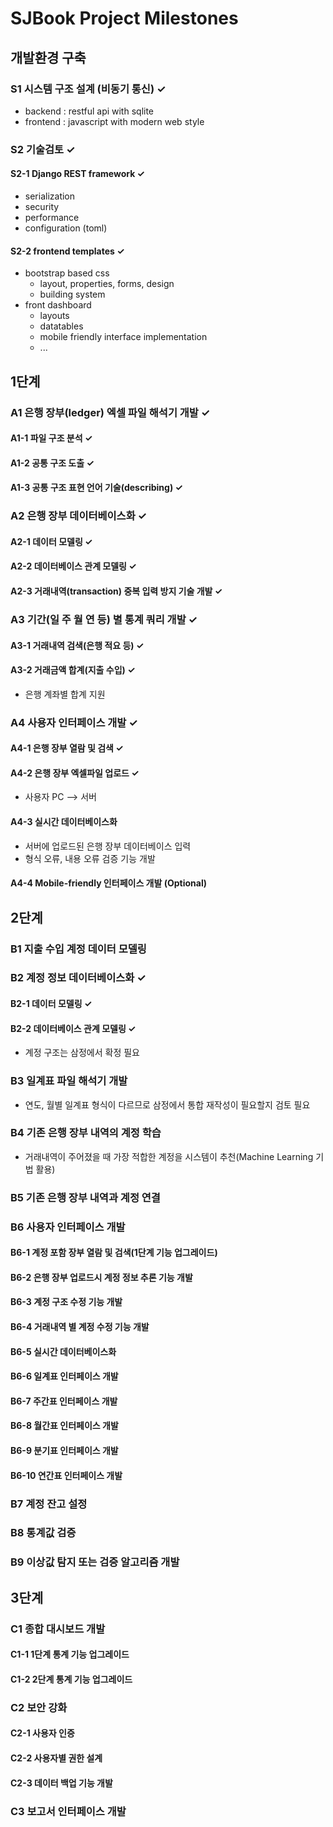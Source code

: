 # **SJBook** Project Milestones



## 개발환경 구축 

### S1 시스템 구조 설계 (비동기 통신) ✓

- backend : restful api with sqlite
- frontend : javascript with modern web style



### S2 기술검토 ✓

#### S2-1 Django REST framework ✓

- serialization
- security
- performance
- configuration (toml)

#### S2-2 frontend templates ✓

- bootstrap based css
    - layout, properties, forms, design
    - building system
- front dashboard
    - layouts 
    - datatables
    - mobile friendly interface implementation
    - ...



## 1단계

### A1 은행 장부(ledger) 엑셀 파일 해석기 개발 ✓

#### A1-1 파일 구조 분석 ✓

#### A1-2 공통 구조 도출 ✓

#### A1-3 공통 구조 표현 언어 기술(describing) ✓



### A2 은행 장부 데이터베이스화 ✓

#### A2-1 데이터 모델링 ✓

#### A2-2 데이터베이스 관계 모델링 ✓

#### A2-3 거래내역(transaction) 중복 입력 방지 기술 개발  ✓



### A3 기간(일 주 월 연 등) 별 통계 쿼리 개발 ✓

#### A3-1 거래내역 검색(은행 적요 등) ✓

#### A3-2 거래금액 합계(지출 수입) ✓

- 은행 계좌별 합계 지원



### A4 사용자 인터페이스 개발 ✓

#### A4-1 은행 장부 열람 및 검색 ✓

#### A4-2 은행 장부 엑셀파일 업로드 ✓

- 사용자 PC ⟶ 서버

#### A4-3 실시간 데이터베이스화

- 서버에 업로드된 은행 장부 데이터베이스 입력
- 형식 오류, 내용 오류 검증 기능 개발

#### A4-4 Mobile-friendly 인터페이스 개발 (Optional)



## 2단계

### B1 지출 수입 계정 데이터 모델링



### B2 계정 정보 데이터베이스화 ✓

#### B2-1 데이터 모델링 ✓

#### B2-2 데이터베이스 관계 모델링 ✓

- 계정 구조는 삼정에서 확정 필요



### B3 일계표 파일 해석기 개발

- 연도, 월별 일계표 형식이 다르므로 삼정에서 통합 재작성이 필요할지 검토 필요



### B4 기존 은행 장부 내역의 계정 학습

- 거래내역이 주어졌을 때 가장 적합한 계정을 시스템이 추천(Machine Learning 기법 활용)



### B5 기존 은행 장부 내역과 계정 연결



### B6 사용자 인터페이스 개발

#### B6-1 계정 포함 장부 열람 및 검색(1단계 기능 업그레이드)

#### B6-2 은행 장부 업로드시 계정 정보 추론 기능 개발

#### B6-3 계정 구조 수정 기능 개발

#### B6-4 거래내역 별 계정 수정 기능 개발

#### B6-5 실시간 데이터베이스화
#### B6-6 일계표 인터페이스 개발 
#### B6-7 주간표 인터페이스 개발  
#### B6-8 월간표 인터페이스 개발  
#### B6-9 분기표 인터페이스 개발  

#### B6-10 연간표 인터페이스 개발  



### B7 계정 잔고 설정



### B8 통계값 검증



### B9 이상값 탐지 또는 검증 알고리즘 개발



## 3단계

### C1 종합 대시보드 개발
#### C1-1 1단계 통계 기능 업그레이드
#### C1-2 2단계 통계 기능 업그레이드


### C2 보안 강화

#### C2-1 사용자 인증
#### C2-2 사용자별 권한 설계
#### C2-3 데이터 백업 기능 개발


### C3 보고서 인터페이스 개발